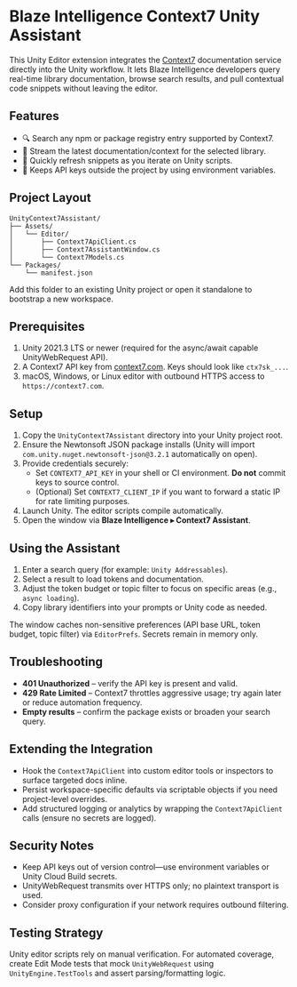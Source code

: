 # Blaze Intelligence Context7 Unity Assistant

This Unity Editor extension integrates the [Context7](https://github.com/upstash/context7) documentation service directly into the Unity workflow. It lets Blaze Intelligence developers query real-time library documentation, browse search results, and pull contextual code snippets without leaving the editor.

## Features

- 🔍 Search any npm or package registry entry supported by Context7.
- 📄 Stream the latest documentation/context for the selected library.
- 🔁 Quickly refresh snippets as you iterate on Unity scripts.
- 🔐 Keeps API keys outside the project by using environment variables.

## Project Layout

```
UnityContext7Assistant/
├── Assets/
│   └── Editor/
│       ├── Context7ApiClient.cs
│       ├── Context7AssistantWindow.cs
│       └── Context7Models.cs
└── Packages/
    └── manifest.json
```

Add this folder to an existing Unity project or open it standalone to bootstrap a new workspace.

## Prerequisites

1. Unity 2021.3 LTS or newer (required for the async/await capable UnityWebRequest API).
2. A Context7 API key from [context7.com](https://context7.com). Keys should look like `ctx7sk_...`.
3. macOS, Windows, or Linux editor with outbound HTTPS access to `https://context7.com`.

## Setup

1. Copy the `UnityContext7Assistant` directory into your Unity project root.
2. Ensure the Newtonsoft JSON package installs (Unity will import `com.unity.nuget.newtonsoft-json@3.2.1` automatically on open).
3. Provide credentials securely:
   - Set `CONTEXT7_API_KEY` in your shell or CI environment. **Do not** commit keys to source control.
   - (Optional) Set `CONTEXT7_CLIENT_IP` if you want to forward a static IP for rate limiting purposes.
4. Launch Unity. The editor scripts compile automatically.
5. Open the window via **Blaze Intelligence ▸ Context7 Assistant**.

## Using the Assistant

1. Enter a search query (for example: `Unity Addressables`).
2. Select a result to load tokens and documentation.
3. Adjust the token budget or topic filter to focus on specific areas (e.g., `async loading`).
4. Copy library identifiers into your prompts or Unity code as needed.

The window caches non-sensitive preferences (API base URL, token budget, topic filter) via `EditorPrefs`. Secrets remain in memory only.

## Troubleshooting

- **401 Unauthorized** – verify the API key is present and valid.
- **429 Rate Limited** – Context7 throttles aggressive usage; try again later or reduce automation frequency.
- **Empty results** – confirm the package exists or broaden your search query.

## Extending the Integration

- Hook the `Context7ApiClient` into custom editor tools or inspectors to surface targeted docs inline.
- Persist workspace-specific defaults via scriptable objects if you need project-level overrides.
- Add structured logging or analytics by wrapping the `Context7ApiClient` calls (ensure no secrets are logged).

## Security Notes

- Keep API keys out of version control—use environment variables or Unity Cloud Build secrets.
- UnityWebRequest transmits over HTTPS only; no plaintext transport is used.
- Consider proxy configuration if your network requires outbound filtering.

## Testing Strategy

Unity editor scripts rely on manual verification. For automated coverage, create Edit Mode tests that mock `UnityWebRequest` using `UnityEngine.TestTools` and assert parsing/formatting logic.

